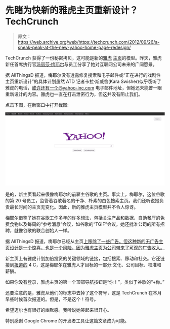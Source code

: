 # 先睹为快新的雅虎主页重新设计？TechCrunch

> 原文：<https://web.archive.org/web/https://techcrunch.com/2012/09/26/a-sneak-peak-at-the-new-yahoo-home-page-redesign/>

TechCrunch 获得了一份秘密拷贝，这可能是新的[雅虎](https://web.archive.org/web/20221007212307/http://www.crunchbase.com/company/yahoo) [主页](https://web.archive.org/web/20221007212307/http://www.yahoo.com/)的模型。昨天，雅虎新任首席执行官[玛丽莎·梅耶尔](https://web.archive.org/web/20221007212307/http://www.crunchbase.com/person/marissa-mayer)与员工分享了她对互联网公司未来的广阔愿景。

据 AllThingsD 报道，梅耶尔没有透露修复搜索和电子邮件或“正在进行的戏剧性主页重新设计”的具体计划虽然 ATD 记者卡拉·斯威舍(Kara Swisher)似乎窃听了雅虎的电话，或许还有一个@yahoo-inc.com 电子邮件地址，但她还未能瞥一眼重新设计的内容。雅虎也一直在打击泄密行为，但这并没有阻止我们。

点击下图，在新窗口中打开截图:

[![](img/1095b5ae858b5d77d7e19f4703791655.png "yahoo new home page")](https://web.archive.org/web/20221007212307/https://beta.techcrunch.com/wp-content/uploads/2012/09/yahoo-new-home-page.png)

是的，新主页看起来很像梅耶尔的前雇主谷歌的主页。事实上，梅耶尔，这位谷歌的第 20 号员工，监管着谷歌著名的干净、朴素的白色搜索主页。我们还听说她负责最长时间的主页无变化。因此，新的雅虎主页模型并不令人惊讶。

梅耶尔借鉴了她在谷歌工作多年的许多想法，包括关注产品和数据、自助餐厅的免费食物以及每周的“参考消息”会议，如谷歌的“TGIF”会议。她还批准公司的所有招聘，就像谷歌的联合创始人一样。

据 AllThingsD 报道，梅耶尔已经从主页[上移除了一些广告。但这种新的无广告主页设计是一个惊喜，也是一个风险，因为雅虎主页为公司带来了可观的广告收入。](https://web.archive.org/web/20221007212307/http://allthingsd.com/20120923/what-will-marissa-do-mayer-set-to-reveal-her-strategy-to-troops-this-week-in-an-act-of-radical-transparency-internal-memo/)

新主页上有雅虎计划加倍投资的关键领域的链接，包括搜索、移动和社交。它还链接到[报道的](https://web.archive.org/web/20221007212307/http://allthingsd.com/20120925/mayer-to-yahoos-at-not-so-radical-confab-personalization-mobile-rule-of-100-million-and-most-of-all-the-four-cs/) 4 C，这是梅耶尔在雅虎人才目标的一部分:文化、公司目标、校准和薪酬。

如果你没有登录，雅虎主页的第一个顶部导航按钮是“你！”，类似于谷歌的“+你。”

还要注意的是，雅虎从他们的标志中去掉了这个符号，这是 TechCrunch 在本月早些时候首次报道的。但是，不是这个！符号。

希望迈尔也有很好的幽默感。我听说她笑起来很开心。

特别感谢 Google Chrome 的开发者工具让这篇文章成为可能。